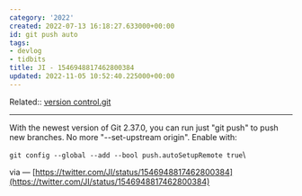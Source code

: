 ```yaml
---
category: '2022'
created: 2022-07-13 16:18:27.633000+00:00
id: git push auto
tags:
- devlog
- tidbits
title: JI - 1546948817462800384
updated: 2022-11-05 10:52:40.225000+00:00
---
```

   
Related:: [version control.git](../devlog/version%20control.git.md)   
   
   
---   
   
With the newest version of Git 2.37.0, you can run just "git push" to push new branches. No more "--set-upstream origin". Enable with:   
   
`git config --global --add --bool push.autoSetupRemote true`\   
   
via — [https://twitter.com/JI/status/1546948817462800384](https://twitter.com/JI/status/1546948817462800384)